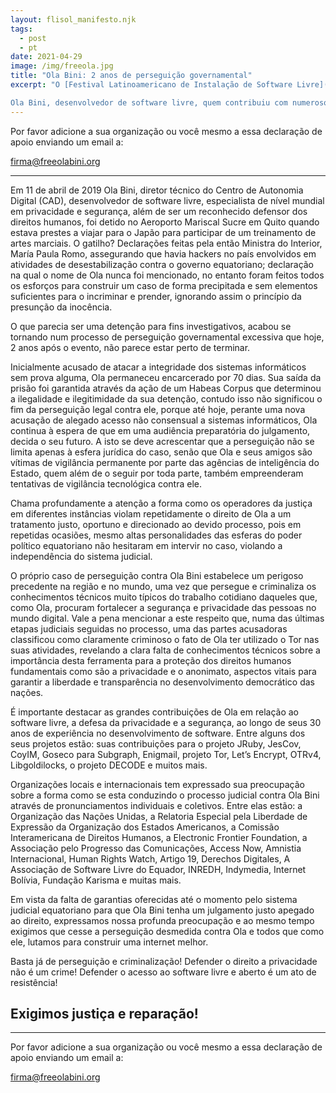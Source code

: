 ```yaml
---
layout: flisol_manifesto.njk
tags:
  - post
  - pt
date: 2021-04-29
image: /img/freeola.jpg
title: "Ola Bini: 2 anos de perseguição governamental"
excerpt: "O [Festival Latinoamericano de Instalação de Software Livre](https://flisol.info/) – **FLISOL** é em evento que organiza, ano após ano, as comunidades de software livre da região desde 2005 com 2 objetivos: promover o uso do software livre e fortalecer os laços de amizade entre ativistas que promovem esse tipo de tecnologia.

Ola Bini, desenvolvedor de software livre, quem contribuiu com numerosos projetos de software livre ao longo de sua carreira, já cumpriu 2 anos desde que começaram uma perseguição governamental contra ele, durante esse tempo se identificou numerosas violações ao devido processo, aplicação arbitrária da justiça, somando incontáveis violações aos seus direitos humanos, por esses motivos, no marco da 17ª edição do FLISOL, escrevemos o seguinte manifesto onde expressamos nossa profunda preocupação pela criminalização de quem trabalha em defesa dos direitos no mundo digital."
---
```


<div class="text-center lg:px-20">
  <p>Por favor adicione a sua organização ou você mesmo a essa declaração de apoio enviando um email a:</p>
  <a class="text-lg lg:text-2xl" href="mailto:firma@freeolabini.org">
    firma@freeolabini.org
  </a>
</div>

<hr />

Em 11 de abril de 2019 Ola Bini, diretor técnico do Centro de Autonomia Digital (CAD), desenvolvedor de software livre, especialista de nível mundial em privacidade e segurança, além de ser um reconhecido defensor dos direitos humanos, foi detido no Aeroporto Mariscal Sucre em Quito quando estava prestes a viajar para o Japão para participar de um treinamento de artes marciais. O gatilho? Declarações feitas pela então Ministra do Interior, María Paula Romo, assegurando que havia hackers no país envolvidos em atividades de desestabilização contra o governo equatoriano; declaração na qual o nome de Ola nunca foi mencionado, no entanto foram feitos todos os esforços para construir um caso de forma precipitada e sem elementos suficientes para o incriminar e prender, ignorando assim o princípio da presunção da inocência.

O que parecia ser uma detenção para fins investigativos, acabou se tornando num processo de perseguição governamental excessiva que hoje, 2 anos após o evento, não parece estar perto de terminar.

Inicialmente acusado de atacar a integridade dos sistemas informáticos sem prova alguma, Ola permaneceu encarcerado por 70 dias. Sua saída da prisão foi garantida através da ação de um Habeas Corpus que determinou a ilegalidade e ilegitimidade da sua detenção, contudo isso não significou o fim da perseguição legal contra ele, porque até hoje, perante uma nova acusação de alegado acesso não consensual a sistemas informáticos, Ola continua à espera de que em uma audiência preparatória do julgamento, decida o seu futuro. A isto se deve acrescentar que a perseguição não se limita apenas à esfera jurídica do caso, senão que Ola e seus amigos são vítimas de vigilância permanente por parte das agências de inteligência do Estado, quem além de o seguir por toda parte, também empreenderam tentativas de vigilância tecnológica contra ele.

Chama profundamente a atenção a forma como os operadores da justiça em diferentes instâncias violam repetidamente o direito de Ola a um tratamento justo, oportuno e direcionado ao devido processo, pois em repetidas ocasiões, mesmo altas personalidades das esferas do poder político equatoriano não hesitaram em intervir no caso, violando a independência do sistema judicial.

O próprio caso de perseguição contra Ola Bini estabelece um perigoso precedente na região e no mundo, uma vez que persegue e criminaliza os conhecimentos técnicos muito típicos do trabalho cotidiano daqueles que, como Ola, procuram fortalecer a segurança e privacidade das pessoas no mundo digital. Vale a pena mencionar a este respeito que, numa das últimas etapas judiciais seguidas no processo, uma das partes acusadoras classificou como claramente criminoso o fato de Ola ter utilizado o Tor nas suas atividades, revelando a clara falta de conhecimentos técnicos sobre a importância desta ferramenta para a proteção dos direitos humanos fundamentais como são a privacidade e o anonimato, aspectos vitais para garantir a liberdade e transparência no desenvolvimento democrático das nações.

É importante destacar as grandes contribuições de Ola em relação ao software livre, a defesa da privacidade e a segurança, ao longo de seus 30 anos de experiência no desenvolvimento de software. Entre alguns dos seus projetos estão: suas contribuições para o projeto JRuby, JesCov, CoyIM, Goseco para Subgraph, Enigmail, projeto Tor, Let’s Encrypt, OTRv4, Libgoldilocks, o projeto DECODE e muitos mais.

Organizações locais e internacionais tem expressado sua preocupação sobre a forma como se esta conduzindo o processo judicial contra Ola Bini através de pronunciamentos individuais e coletivos. Entre elas estão: a Organização das Nações Unidas, a Relatoria Especial pela Liberdade de Expressão da Organização dos Estados Americanos, a Comissão Interamericana de Direitos Humanos, a Electronic Frontier Foundation, a Associação pelo Progresso das Comunicações, Access Now, Amnistia Internacional, Human Rights Watch, Artigo 19, Derechos Digitales, A Associação de Software Livre do Equador, INREDH, Indymedia, Internet Bolívia, Fundação Karisma e muitas mais.

Em vista da falta de garantias oferecidas até o momento pelo sistema judicial equatoriano para que Ola Bini tenha um julgamento justo apegado ao direito, expressamos nossa profunda preocupação e ao mesmo tempo exigimos que cesse a perseguição desmedida contra Ola e todos que como ele, lutamos para construir uma internet melhor.

Basta já de perseguição e criminalização! Defender o direito a privacidade não é um crime! Defender o acesso ao software livre e aberto é um ato de resistência!

<div class="text-center lg:px-20">
  <h2>Exigimos justiça e reparação!</h2>
</div>

<hr />

<div class="text-center">
  <p>Por favor adicione a sua organização ou você mesmo a essa declaração de apoio enviando um email a:</p>
  <a class="text-lg lg:text-2xl" href="mailto:firma@freeolabini.org">
    firma@freeolabini.org
  </a>
</div>
